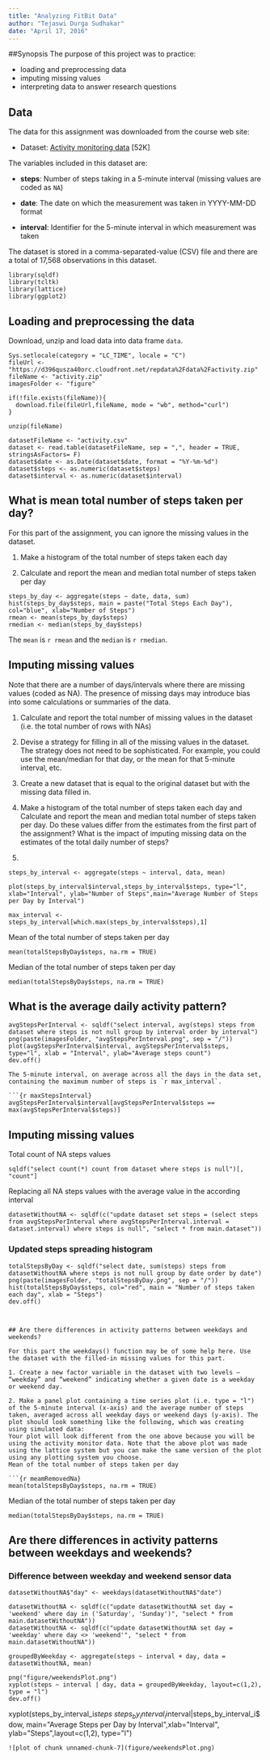 ```yaml
---
title: "Analyzing FitBit Data"
author: "Tejaswi Durga Sudhakar"
date: "April 17, 2016"
---
```


##Synopsis
The purpose of this project was to practice:

* loading and preprocessing data
* imputing missing values
* interpreting data to answer research questions

## Data
The data for this assignment was downloaded from the course web
site:

* Dataset: [Activity monitoring data](https://d396qusza40orc.cloudfront.net/repdata%2Fdata%2Factivity.zip) [52K]

The variables included in this dataset are:

* **steps**: Number of steps taking in a 5-minute interval (missing
    values are coded as `NA`)

* **date**: The date on which the measurement was taken in YYYY-MM-DD
    format

* **interval**: Identifier for the 5-minute interval in which
    measurement was taken

The dataset is stored in a comma-separated-value (CSV) file and there are a total of 17,568 observations in this dataset.

```{r init, include=FALSE, results='hide', echo=FALSE}
library(sqldf)
library(tcltk)
library(lattice)
library(ggplot2)
```

## Loading and preprocessing the data

Download, unzip and load data into data frame `data`. 
```{r loadingData, results='hide'}
Sys.setlocale(category = "LC_TIME", locale = "C")
fileUrl <- "https://d396qusza40orc.cloudfront.net/repdata%2Fdata%2Factivity.zip"
fileName <- "activity.zip"
imagesFolder <- "figure"

if(!file.exists(fileName)){
  download.file(fileUrl,fileName, mode = "wb", method="curl")
}

unzip(fileName)

datasetFileName <- "activity.csv"
dataset <- read.table(datasetFileName, sep = ",", header = TRUE, stringsAsFactors= F)
dataset$date <- as.Date(dataset$date, format = "%Y-%m-%d")
dataset$steps <- as.numeric(dataset$steps)
dataset$interval <- as.numeric(dataset$interval)
```



## What is mean total number of steps taken per day?

For this part of the assignment, you can ignore the missing values in the dataset.

1. Make a histogram of the total number of steps taken each day

2. Calculate and report the mean and median total number of steps taken per day
```{r} 
steps_by_day <- aggregate(steps ~ date, data, sum)
hist(steps_by_day$steps, main = paste("Total Steps Each Day"), col="blue", xlab="Number of Steps")
rmean <- mean(steps_by_day$steps)
rmedian <- median(steps_by_day$steps)
```

The `mean` is `r rmean` and the `median` is `r rmedian`.

## Imputing missing values

Note that there are a number of days/intervals where there are missing values (coded as NA). The presence of missing days may introduce bias into some calculations or summaries of the data.

1. Calculate and report the total number of missing values in the dataset (i.e. the total number of rows with NAs)

2. Devise a strategy for filling in all of the missing values in the dataset. The strategy does not need to be sophisticated. For example, you could use the mean/median for that day, or the mean for that 5-minute interval, etc.

3. Create a new dataset that is equal to the original dataset but with the missing data filled in.

4. Make a histogram of the total number of steps taken each day and Calculate and report the mean and median total number of steps taken per day. Do these values differ from the estimates from the first part of the assignment? What is the impact of imputing missing data on the estimates of the total daily number of steps?
5. 
```{r}
steps_by_interval <- aggregate(steps ~ interval, data, mean)

plot(steps_by_interval$interval,steps_by_interval$steps, type="l", xlab="Interval", ylab="Number of Steps",main="Average Number of Steps per Day by Interval")

max_interval <- steps_by_interval[which.max(steps_by_interval$steps),1]
```
Mean of the total number of steps taken per day

```{r meanOriginal}
mean(totalStepsByDay$steps, na.rm = TRUE)
```

Median of the total number of steps taken per day

```{r medianOriginal}
median(totalStepsByDay$steps, na.rm = TRUE)
```
## What is the average daily activity pattern?

```{r avgStepsPerInterval, results='hide'}
avgStepsPerInterval <- sqldf("select interval, avg(steps) steps from dataset where steps is not null group by interval order by interval")
png(paste(imagesFolder, "avgStepsPerInterval.png", sep = "/"))
plot(avgStepsPerInterval$interval, avgStepsPerInterval$steps, type="l", xlab = "Interval", ylab="Average steps count")
dev.off()

The 5-minute interval, on average across all the days in the data set, containing the maximum number of steps is `r max_interval`.

```{r maxStepsInterval}
avgStepsPerInterval$interval[avgStepsPerInterval$steps == max(avgStepsPerInterval$steps)]
```

## Imputing missing values
Total count of NA steps values
```{r naStepsCount}
sqldf("select count(*) count from dataset where steps is null")[, "count"]
```

Replacing all NA steps values with the average value in the according interval
```{r replacingNa}
datasetWithoutNA <- sqldf(c("update dataset set steps = (select steps from avgStepsPerInterval where avgStepsPerInterval.interval = dataset.interval) where steps is null", "select * from main.dataset"))
```


### Updated steps spreading histogram
```{r removedNaDatasetHist, results='hide'}
totalStepsByDay <- sqldf("select date, sum(steps) steps from datasetWithoutNA where steps is not null group by date order by date")
png(paste(imagesFolder, "totalStepsByDay.png", sep = "/"))
hist(totalStepsByDay$steps, col="red", main = "Number of steps taken each day", xlab = "Steps")
dev.off()



## Are there differences in activity patterns between weekdays and weekends?

For this part the weekdays() function may be of some help here. Use the dataset with the filled-in missing values for this part.

1. Create a new factor variable in the dataset with two levels – “weekday” and “weekend” indicating whether a given date is a weekday or weekend day.

2. Make a panel plot containing a time series plot (i.e. type = "l") of the 5-minute interval (x-axis) and the average number of steps taken, averaged across all weekday days or weekend days (y-axis). The plot should look something like the following, which was creating using simulated data:
Your plot will look different from the one above because you will be using the activity monitor data. Note that the above plot was made using the lattice system but you can make the same version of the plot using any plotting system you choose. 
Mean of the total number of steps taken per day

```{r meamRemovedNa}
mean(totalStepsByDay$steps, na.rm = TRUE)
```

Median of the total number of steps taken per day

```{r medianRemovedNa}
median(totalStepsByDay$steps, na.rm = TRUE)
```

## Are there differences in activity patterns between weekdays and weekends?

### Difference between weekday and weekend sensor data
```{r diffByWeekday, results='hide'}
datasetWithoutNA$"day" <- weekdays(datasetWithoutNA$"date")

datasetWithoutNA <- sqldf(c("update datasetWithoutNA set day = 'weekend' where day in ('Saturday', 'Sunday')", "select * from main.datasetWithoutNA"))
datasetWithoutNA <- sqldf(c("update datasetWithoutNA set day = 'weekday' where day <> 'weekend'", "select * from main.datasetWithoutNA"))

groupedByWeekday <- aggregate(steps ~ interval + day, data = datasetWithoutNA, mean)

png("figure/weekendsPlot.png")
xyplot(steps ~ interval | day, data = groupedByWeekday, layout=c(1,2), type = "l")
dev.off()
```
xyplot(steps_by_interval_i$steps ~ steps_by_interval_i$interval|steps_by_interval_i$dow, main="Average Steps per Day by Interval",xlab="Interval", ylab="Steps",layout=c(1,2), type="l")

```
![plot of chunk unnamed-chunk-7](figure/weekendsPlot.png)
